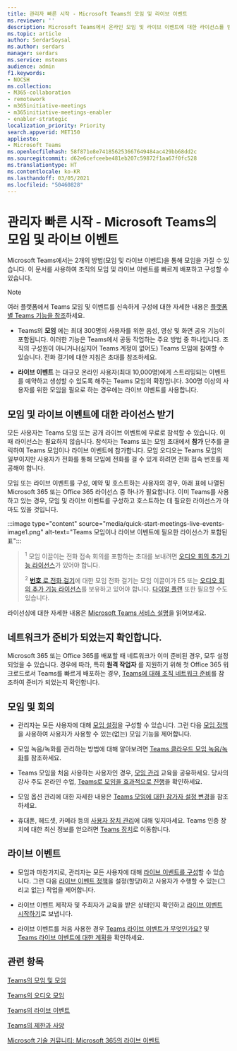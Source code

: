 ```yaml
---
title: 관리자 빠른 시작 - Microsoft Teams의 모임 및 라이브 이벤트
ms.reviewer: ''
description: Microsoft Teams에서 온라인 모임 및 라이브 이벤트에 대한 라이선스를 받고, 배포 및 구성할 수 있는 관리자를 위한 빠른 시작 가이드입니다.
ms.topic: article
author: SerdarSoysal
ms.author: serdars
manager: serdars
ms.service: msteams
audience: admin
f1.keywords:
- NOCSH
ms.collection:
- M365-collaboration
- remotework
- m365initiative-meetings
- m365initiative-meetings-enabler
- enabler-strategic
localization_priority: Priority
search.appverid: MET150
appliesto:
- Microsoft Teams
ms.openlocfilehash: 58f871e8e741856253667649484ac429bb68dd2c
ms.sourcegitcommit: d62e6cefceebe481eb207c59872f1aa67f0fc528
ms.translationtype: HT
ms.contentlocale: ko-KR
ms.lasthandoff: 03/05/2021
ms.locfileid: "50460828"
---
```

# <a name="admin-quick-start---meetings-and-live-events-in-microsoft-teams"></a>관리자 빠른 시작 - Microsoft Teams의 모임 및 라이브 이벤트

Microsoft Teams에서는 2개의 방법(모임 및 라이브 이벤트)을 통해 모임을 가질 수 있습니다. 이 문서를 사용하여 조직의 모임 및 라이브 이벤트를 빠르게 배포하고 구성할 수 있습니다.

> [!Note]
> 여러 플랫폼에서 Teams 모임 및 이벤트를 신속하게 구성에 대한 자세한 내용은 [플랫폼별 Teams 기능을 참조](https://support.microsoft.com/office/teams-features-by-platform-debe7ff4-7db4-4138-b7d0-fcc276f392d3)하세요.

 - Teams의 **모임** 에는 최대 300명의 사용자를 위한 음성, 영상 및 화면 공유 기능이 포함됩니다. 이러한 기능은 Teams에서 공동 작업하는 주요 방법 중 하나입니다. 조직의 구성원이 아니거나(심지어 Teams 계정이 없어도) Teams 모임에 참여할 수 있습니다. 전화 걸기에 대한 지침은 초대를 참조하세요.

 - **라이브 이벤트** 는 대규모 온라인 사용자(최대 10,000명)에게 스트리밍되는 이벤트를 예약하고 생성할 수 있도록 해주는 Teams 모임의 확장입니다. 300명 이상의 사용자를 위한 모임을 필요로 하는 경우에는 라이브 이벤트를 사용합니다.

## <a name="get-licenses-for-meetings-and-live-events"></a>모임 및 라이브 이벤트에 대한 라이선스 받기

모든 사용자는 Teams 모임 또는 공개 라이브 이벤트에 무료로 참석할 수 있습니다. 이 때 라이선스는 필요하지 않습니다. 참석자는 Teams 또는 모임 초대에서 **참가** 단추를 클릭하여 Teams 모임이나 라이브 이벤트에 참가합니다. 모임 오디오는 Teams 모임의 일부이지만 사용자가 전화를 통해 모임에 전화를 걸 수 있게 하려면 전화 접속 번호를 제공해야 합니다.

모임 또는 라이브 이벤트를 구성, 예약 및 호스트하는 사용자의 경우, 아래 표에 나열된 Microsoft 365 또는 Office 365 라이선스 중 하나가 필요합니다. 이미 Teams를 사용하고 있는 경우, 모임 및 라이브 이벤트를 구성하고 호스트하는 데 필요한 라이선스가 아마도 있을 것입니다.

:::image type="content" source="media/quick-start-meetings-live-events-image1.png" alt-text="Teams 모임이나 라이브 이벤트에 필요한 라이선스가 포함된 표":::

> <sup>1</sup> 모임 이끌이는 전화 접속 회의를 포함하는 초대를 보내려면 [오디오 회의 추가 기능 라이선스](teams-add-on-licensing/microsoft-teams-add-on-licensing.md)가 있어야 합니다.
>
> <sup>2</sup> [**번호** 로 전화 걸기](set-up-the-call-me-feature-for-your-users.md)에 대한 모임 전화 걸기는 모임 이끌이가 E5 또는 [오디오 회의 추가 기능 라이선스](teams-add-on-licensing/microsoft-teams-add-on-licensing.md)를 보유하고 있어야 합니다. [다이얼 플랜](what-are-dial-plans.md) 또한 필요할 수도 있습니다.

라이선싱에 대한 자세한 내용은 [Microsoft Teams 서비스 설명](https://docs.microsoft.com/office365/servicedescriptions/teams-service-description)을 읽어보세요.

## <a name="make-sure-your-networks-ready"></a>네트워크가 준비가 되었는지 확인합니다.

Microsoft 365 또는 Office 365를 배포할 때 네트워크가 이미 준비된 경우, 모두 설정되었을 수 있습니다. 경우에 따라, 특히 **원격 작업자** 를 지원하기 위해 첫 Office 365 워크로드로서 Teams를 빠르게 배포하는 경우, [Teams에 대해 조직 네트워크 준비](prepare-network.md)를 참조하여 준비가 되었는지 확인합니다.

## <a name="meetings-and-conferencing"></a>모임 및 회의

- 관리자는 모든 사용자에 대해 [모임 설정](meeting-settings-in-teams.md)을 구성할 수 있습니다. 그런 다음 [모임 정책](meeting-policies-in-teams.md)을 사용하여 사용자가 사용할 수 있는(없는) 모임 기능을 제어합니다.

- 모임 녹음/녹화를 관리하는 방법에 대해 알아보려면 [Teams 클라우드 모임 녹음/녹화](cloud-recording.md)를 참조하세요.

- Teams 모임을 처음 사용하는 사용자인 경우, [모임 관리](https://support.office.com/article/join-a-teams-meeting-078e9868-f1aa-4414-8bb9-ee88e9236ee4) 교육을 공유하세요. 당사의 강사 주도 온라인 수업, [Teams로 모임을 효과적으로 진행](https://microsoftteams.eventbuilder.com/MaximizingTeamsMeetings)을 확인하세요.

- 모임 옵션 관리에 대한 자세한 내용은 [Teams 모임에 대한 참가자 설정 변경](https://support.microsoft.com/article/change-participant-settings-for-a-teams-meeting-53261366-dbd5-45f9-aae9-a70e6354f88e)을 참조하세요.

- 휴대폰, 헤드셋, 카메라 등의 [사용자 장치 관리](device-management.md)에 대해 잊지마세요. Teams 인증 장치에 대한 최신 정보를 얻으려면 [Teams 장치](https://office.com/teamsdevices)로 이동합니다.

## <a name="live-events"></a>라이브 이벤트

- 모임과 마찬가지로, 관리자는 모든 사용자에 대해 [라이브 이벤트를 구성](teams-live-events/configure-teams-live-events.md)할 수 있습니다. 그런 다음 [라이브 이벤트 정책](teams-live-events/set-up-for-teams-live-events.md)을 설정(할당)하고 사용자가 수행할 수 있는(그리고 없는) 작업을 제어합니다.

- 라이브 이벤트 제작자 및 주최자가 교육을 받은 상태인지 확인하고 [라이브 이벤트 시작하기](https://support.office.com/article/get-started-with-microsoft-teams-live-events-d077fec2-a058-483e-9ab5-1494afda578a)로 보냅니다.

- 라이브 이벤트를 처음 사용한 경우 [Teams 라이브 이벤트가 무엇인가요?](teams-live-events/what-are-teams-live-events.md) 및 [Teams 라이브 이벤트에 대한 계획](teams-live-events/plan-for-teams-live-events.md)을 확인하세요.

## <a name="related-topics"></a>관련 항목

[Teams의 모임 및 모임](deploy-meetings-microsoft-teams-landing-page.md)

[Teams의 오디오 모임](deploy-audio-conferencing-teams-landing-page.md)

[Teams의 라이브 이벤트](teams-live-events/what-are-teams-live-events.md)

[Teams의 제한과 사양](limits-specifications-teams.md)

[Microsoft 기술 커뮤니티: Microsoft 365의 라이브 이벤트](https://resources.techcommunity.microsoft.com/live-events/)
